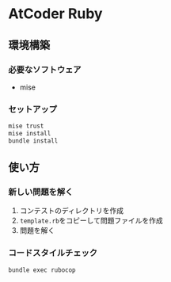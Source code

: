 # AtCoder Ruby

## 環境構築

### 必要なソフトウェア

- mise

### セットアップ

```bash
mise trust
mise install
bundle install
```

## 使い方

### 新しい問題を解く

1. コンテストのディレクトリを作成
2. `template.rb`をコピーして問題ファイルを作成
3. 問題を解く

### コードスタイルチェック

```bash
bundle exec rubocop
```
